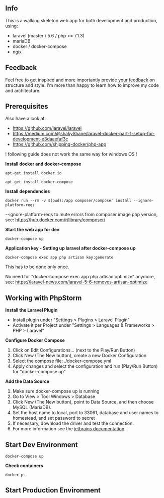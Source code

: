 ## Info
This is a walking skeleton web app for both development and production,
using:
- laravel (master / 5.6 / php >= 7.1.3)
- mariaDB
- docker / docker-compose
- ngix

## Feedback
Feel free to get inspired and more importantly provide [your feedback](https://github.com/andrelandgraf/laravel-docker/issues) on structure and style. I'm more than happy to learn how to improve my code and architecture.

## Prerequisites
Also have a look at:
- https://github.com/laravel/laravel
- https://medium.com/@shakyShane/laravel-docker-part-1-setup-for-development-e3daaefaf3c
- https://github.com/shipping-docker/php-app

! following guide does not work the same way for windows OS !

**Install docker and docker-compose**

```
apt-get install docker.io
```

```
apt-get install docker-compose
```

**Install dependencies**

```
docker run --rm -v $(pwd):/app composer/composer install --ignore-platform-reqs

```
--ignore-platform-reqs to mute errors from composer image php version, see: https://hub.docker.com/r/library/composer/

**Start the web app for dev**
 
```
docker-compose up
```

**Application key - Setting up laravel after docker-compose up**
 ```
docker-compose exec app php artisan key:generate

```
This has to be done only once. 

No need for "docker-compose exec app php artisan optimize" anymore, see: 
https://laravel-news.com/laravel-5-6-removes-artisan-optimize

## Working with PhpStorm

**Install the Laravel Plugin**

- Install plugin under "Settings > Plugins > Laravel Plugin"
- Activate it per Project under "Settings > Languages & Frameworks > PHP > Laravel"

**Configure Docker Compose**

1. Click on Edit Configurations... (next to the Play/Run Button)
2. Click New (The New button), create a new Docker Configuration
3. Select the compose file: ./docker-compose.yml
4. Apply changes and select the configuration and run (Play/Run Button) for "docker-compose up"

**Add the Data Source**

1. Make sure docker-compose up is running
2. Go to View > Tool Windows > Database
3. Click New (The New button), point to Data Source, and then choose MySQL (MariaDB).
4. Set the host name to local, port to 33061, database and user names to homestead, and set password to secret
5. If necessary, download the driver and test the connection.
6. For more information see the [jetbrains documentation](https://www.jetbrains.com/help/idea/running-a-dbms-image.html).


## Start Dev Environment

```
docker-compose up

```

**Check containers**

```
docker ps
```

## Start Production Environment

